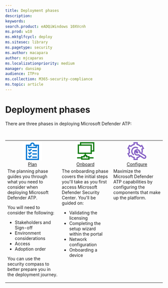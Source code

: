 ```yaml
---
title: Deployment phases
description: 
keywords: 
search.product: eADQiWindows 10XVcnh
ms.prod: w10
ms.mktglfcycl: deploy
ms.sitesec: library
ms.pagetype: security
ms.author: macapara
author: mjcaparas
ms.localizationpriority: medium
manager: dansimp
audience: ITPro
ms.collection: M365-security-compliance  
ms.topic: article
---
```


# Deployment phases

There are three phases in deploying Microsoft Defender ATP:


<br>
<table border="0" width="100%" align="center">
  <tr style="text-align:center;">
    <td align="center" style="width:25%; border:0;">
      <a href= "windows/security/threat-protection/microsoft-defender-atp/prepare-deployment"> 
        <img src="images/plan.png" alt="Plan to deploy Microsoft Defender ATP" title="Plan" />
      <br/>Plan </a><br>
    </td>
     <td align="center">
      <a href="windows/security/threat-protection/microsoft-defender-atp/production-deployment">
        <img src="images/oboard.png" alt="Onboard to the Microsoft Defender ATP service" title="Onboard to Microsoft Defender ATP" />
      <br/>Onboard </a><br>
    </td>
    <td align="center">
      <a href="windows/security/threat-protection/microsoft-defender-atp/configure">
        <img src="images/configure.png" alt="Configure capabilities" title="Configure capabilities" />
      <br/>Configure </a><br>
</td>
  </tr>
  <tr>
    <td style="width:25%; border:0;">
    The planning phase guides you through what you need to consider when deploying Microsoft Defender ATP. 

You will need to consider the following:
- Stakeholders and Sign-off
- Environment considerations
- Access 
- Adoption order

You can use the security compass to better prepare you in the deployment journey. 
    </td>
    <td valign="top" style="width:25%; border:0;">
     The onboarding phase covers the initial steps you'll take as you first access Microsoft Defender Security Center. You'll be guided on:

- Validating the licensing
- Completing the setup wizard within the portal
- Network configuration
- Onboarding a device 
</td>
    <td valign="top" style="width:25%; border:0;">
Maximize the Microsoft Defender ATP capabilities by configuring the components that make up the platform. 
</td>    
  </tr>
</table>

 